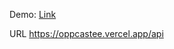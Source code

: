 Demo: [Link](https://github.com/IronP4/oppcaste/raw/main/bandicam%202024-07-27%2001-21-37-645.mp4)

URL https://oppcastee.vercel.app/api
